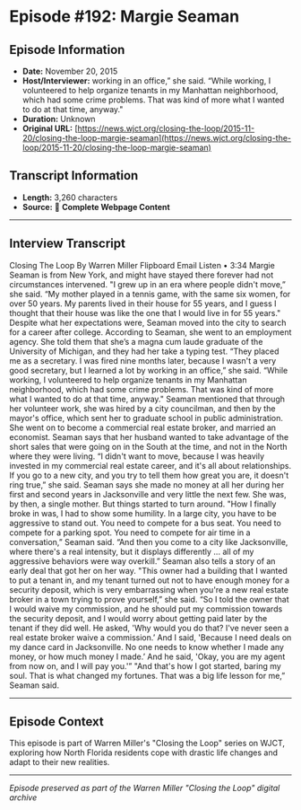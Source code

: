 # Episode #192: Margie Seaman



## Episode Information

- **Date:** November 20, 2015
- **Host/Interviewer:** working in an office,” she said. “While working, I volunteered to help organize tenants in my Manhattan neighborhood, which had some crime problems. That was kind of more what I wanted to do at that time, anyway."
- **Duration:** Unknown
- **Original URL:** [https://news.wjct.org/closing-the-loop/2015-11-20/closing-the-loop-margie-seaman](https://news.wjct.org/closing-the-loop/2015-11-20/closing-the-loop-margie-seaman)

## Transcript Information

- **Length:** 3,260 characters
- **Source:** 📝 **Complete Webpage Content**

---

## Interview Transcript

Closing The Loop
By
Warren Miller
Flipboard
Email
Listen
•
3:34
Margie Seaman is from New York, and might have stayed there forever had not circumstances intervened.
"I grew up in an era where people didn't move,” she said. “My mother played in a tennis game, with the same six women, for over 50 years. My parents lived in their house for 55 years, and I guess I thought that their house was like the one that I would live in for 55 years."
Despite what her expectations were, Seaman moved into the city to search for a career after college.
According to Seaman, she went to an employment agency. She told them that she’s a magna cum laude graduate of the University of Michigan, and they had her take a typing test.
“They placed me as a secretary. I was fired nine months later, because I wasn't a very good secretary, but I learned a lot by working in an office,” she said. “While working, I volunteered to help organize tenants in my Manhattan neighborhood, which had some crime problems. That was kind of more what I wanted to do at that time, anyway."
Seaman mentioned that through her volunteer work, she was hired by a city councilman, and then by the mayor's office, which sent her to graduate school in public administration.
She went on to become a commercial real estate broker, and married an economist.
Seaman says that her husband wanted to take advantage of the short sales that were going on in the South at the time, and not in the North where they were living.
“I didn't want to move, because I was heavily invested in my commercial real estate career, and it's all about relationships. If you go to a new city, and you try to tell them how great you are, it doesn't ring true,” she said.
Seaman says she made no money at all her during her first and second years in Jacksonville and very little the next few. She was, by then, a single mother.
But things started to turn around.
"How I finally broke in was, I had to show some humility. In a large city, you have to be aggressive to stand out. You need to compete for a bus seat. You need to compete for a parking spot. You need to compete for air time in a conversation,” Seaman said. “And then you come to a city like Jacksonville, where there's a real intensity, but it displays differently ... all of my aggressive behaviors were way overkill.”
Seaman also tells a story of an early deal that got her on her way.
"This owner had a building that I wanted to put a tenant in, and my tenant turned out not to have enough money for a security deposit, which is very embarrassing when you're a new real estate broker in a town trying to prove yourself,” she said. “So I told the owner that I would waive my commission, and he should put my commission towards the security deposit, and I would worry about getting paid later by the tenant if they did well. He asked, 'Why would you do that? I've never seen a real estate broker waive a commission.’ And I said, 'Because I need deals on my dance card in Jacksonville. No one needs to know whether I made any money, or how much money I made.’ And he said, 'Okay, you are my agent from now on, and I will pay you.'”
"And that's how I got started, baring my soul. That is what changed my fortunes. That was a big life lesson for me,” Seaman said.

---

## Episode Context

This episode is part of Warren Miller's "Closing the Loop" series on WJCT, exploring how North Florida residents cope with drastic life changes and adapt to their new realities.



---

*Episode preserved as part of the Warren Miller "Closing the Loop" digital archive*
